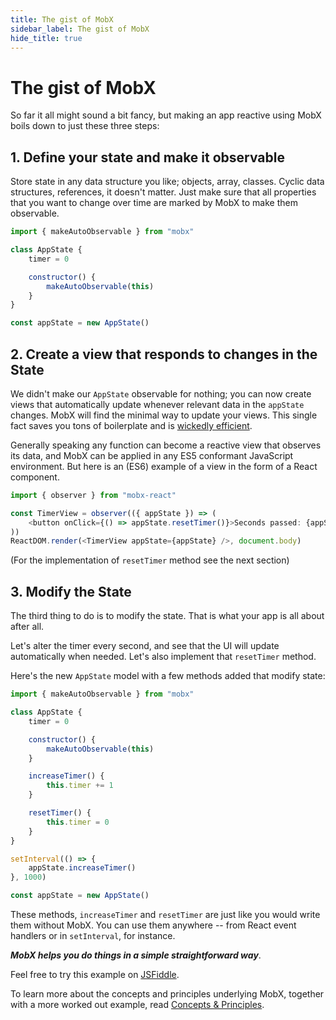```yaml
---
title: The gist of MobX
sidebar_label: The gist of MobX
hide_title: true
---
```


# The gist of MobX

So far it all might sound a bit fancy, but making an app reactive using MobX boils down to just these three steps:

## 1. Define your state and make it observable

Store state in any data structure you like; objects, array, classes.
Cyclic data structures, references, it doesn't matter.
Just make sure that all properties that you want to change over time are marked by MobX to make them observable.

```javascript
import { makeAutoObservable } from "mobx"

class AppState {
    timer = 0

    constructor() {
        makeAutoObservable(this)
    }
}

const appState = new AppState()
```

## 2. Create a view that responds to changes in the State

We didn't make our `AppState` observable for nothing;
you can now create views that automatically update whenever relevant data in the `appState` changes.
MobX will find the minimal way to update your views.
This single fact saves you tons of boilerplate and is [wickedly efficient](https://mendix.com/tech-blog/making-react-reactive-pursuit-high-performing-easily-maintainable-react-apps/).

Generally speaking any function can become a reactive view that observes its data, and MobX can be applied in any ES5 conformant JavaScript environment.
But here is an (ES6) example of a view in the form of a React component.

```javascript
import { observer } from "mobx-react"

const TimerView = observer(({ appState }) => (
    <button onClick={() => appState.resetTimer()}>Seconds passed: {appState.timer}</button>
))
ReactDOM.render(<TimerView appState={appState} />, document.body)
```

(For the implementation of `resetTimer` method see the next section)

## 3. Modify the State

The third thing to do is to modify the state.
That is what your app is all about after all.

Let's alter the timer every second, and see that the UI will update automatically when needed. Let's also implement that `resetTimer` method.

Here's the new `AppState` model with a few methods added that modify state:

```javascript
import { makeAutoObservable } from "mobx"

class AppState {
    timer = 0

    constructor() {
        makeAutoObservable(this)
    }

    increaseTimer() {
        this.timer += 1
    }

    resetTimer() {
        this.timer = 0
    }
}

setInterval(() => {
    appState.increaseTimer()
}, 1000)

const appState = new AppState()
```

These methods, `increaseTimer` and `resetTimer` are just like you would write them without MobX. You can use them anywhere -- from React event handlers or in `setInterval`, for instance.

**_MobX helps you do things in a simple straightforward way_**.

Feel free to try this example on [JSFiddle](http://jsfiddle.net/mweststrate/wgbe4guu/).

To learn more about the concepts and principles underlying MobX, together with a more worked out example, read [Concepts & Principles](concepts.md).
